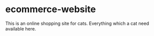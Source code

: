 # ecommerce-website
This is an online shopping site for cats. Everything which a cat need available here.
